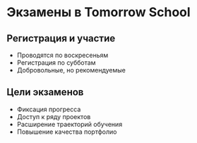 # Экзамены в Tomorrow School

## Регистрация и участие

- Проводятся по воскресеньям
- Регистрация по субботам
- Добровольные, но рекомендуемые

## Цели экзаменов

- Фиксация прогресса
- Доступ к ряду проектов
- Расширение траекторий обучения
- Повышение качества портфолио
